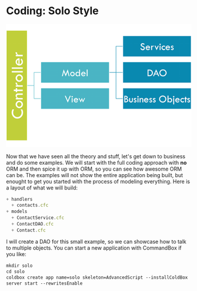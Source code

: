 # Coding: Solo Style

![](/images/MVC+objects.png)

Now that we have seen all the theory and stuff, let's get down to business and do some examples. We will start with the full coding approach with **no** ORM and then spice it up with ORM, so you can see how awesome ORM can be. The examples will not show the entire application being built, but enought to get you started with the process of modeling everything. Here is a layout of what we will build:

```js
+ handlers 
  + contacts.cfc
+ models
  + ContactService.cfc
  + ContactDAO.cfc
  + Contact.cfc
```

I will create a DAO for this small example, so we can showcase how to talk to multiple objects.  You can start a new application with CommandBox if you like:

```
mkdir solo
cd solo
coldbox create app name=solo skeleton=AdvancedScript --installColdBox
server start --rewritesEnable
```